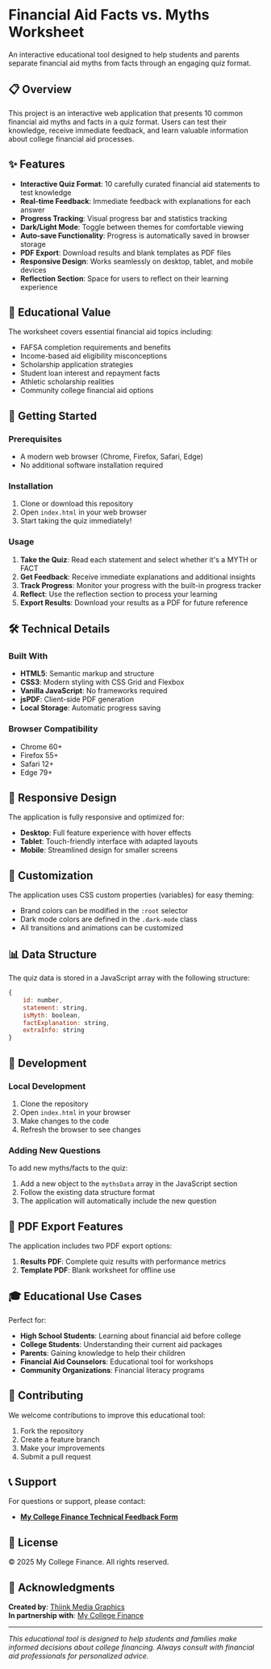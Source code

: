 # Financial Aid Facts vs. Myths Worksheet

An interactive educational tool designed to help students and parents separate financial aid myths from facts through an engaging quiz format.

## 📋 Overview

This project is an interactive web application that presents 10 common financial aid myths and facts in a quiz format. Users can test their knowledge, receive immediate feedback, and learn valuable information about college financial aid processes.

## ✨ Features

- **Interactive Quiz Format**: 10 carefully curated financial aid statements to test knowledge
- **Real-time Feedback**: Immediate feedback with explanations for each answer
- **Progress Tracking**: Visual progress bar and statistics tracking
- **Dark/Light Mode**: Toggle between themes for comfortable viewing
- **Auto-save Functionality**: Progress is automatically saved in browser storage
- **PDF Export**: Download results and blank templates as PDF files
- **Responsive Design**: Works seamlessly on desktop, tablet, and mobile devices
- **Reflection Section**: Space for users to reflect on their learning experience

## 🎯 Educational Value

The worksheet covers essential financial aid topics including:
- FAFSA completion requirements and benefits
- Income-based aid eligibility misconceptions
- Scholarship application strategies
- Student loan interest and repayment facts
- Athletic scholarship realities
- Community college financial aid options

## 🚀 Getting Started

### Prerequisites
- A modern web browser (Chrome, Firefox, Safari, Edge)
- No additional software installation required

### Installation
1. Clone or download this repository
2. Open `index.html` in your web browser
3. Start taking the quiz immediately!

### Usage
1. **Take the Quiz**: Read each statement and select whether it's a MYTH or FACT
2. **Get Feedback**: Receive immediate explanations and additional insights
3. **Track Progress**: Monitor your progress with the built-in progress tracker
4. **Reflect**: Use the reflection section to process your learning
5. **Export Results**: Download your results as a PDF for future reference

## 🛠️ Technical Details

### Built With
- **HTML5**: Semantic markup and structure
- **CSS3**: Modern styling with CSS Grid and Flexbox
- **Vanilla JavaScript**: No frameworks required
- **jsPDF**: Client-side PDF generation
- **Local Storage**: Automatic progress saving

### Browser Compatibility
- Chrome 60+
- Firefox 55+
- Safari 12+
- Edge 79+

## 📱 Responsive Design

The application is fully responsive and optimized for:
- **Desktop**: Full feature experience with hover effects
- **Tablet**: Touch-friendly interface with adapted layouts
- **Mobile**: Streamlined design for smaller screens

## 🎨 Customization

The application uses CSS custom properties (variables) for easy theming:
- Brand colors can be modified in the `:root` selector
- Dark mode colors are defined in the `.dark-mode` class
- All transitions and animations can be customized

## 📊 Data Structure

The quiz data is stored in a JavaScript array with the following structure:
```javascript
{
    id: number,
    statement: string,
    isMyth: boolean,
    factExplanation: string,
    extraInfo: string
}
```

## 🔧 Development

### Local Development
1. Clone the repository
2. Open `index.html` in your browser
3. Make changes to the code
4. Refresh the browser to see changes

### Adding New Questions
To add new myths/facts to the quiz:
1. Add a new object to the `mythsData` array in the JavaScript section
2. Follow the existing data structure format
3. The application will automatically include the new question

## 📄 PDF Export Features

The application includes two PDF export options:
1. **Results PDF**: Complete quiz results with performance metrics
2. **Template PDF**: Blank worksheet for offline use

## 🎓 Educational Use Cases

Perfect for:
- **High School Students**: Learning about financial aid before college
- **College Students**: Understanding their current aid packages
- **Parents**: Gaining knowledge to help their children
- **Financial Aid Counselors**: Educational tool for workshops
- **Community Organizations**: Financial literacy programs

## 🤝 Contributing

We welcome contributions to improve this educational tool:
1. Fork the repository
2. Create a feature branch
3. Make your improvements
4. Submit a pull request

## 📞 Support

For questions or support, please contact:
- [**My College Finance Technical Feedback Form**](https://docs.google.com/forms/d/e/1FAIpQLScyBwnqiz1L3ZOxV3C4f40jsOAW-YCw8xxfoBhPg2mgORshFA/viewform)

## 📜 License

© 2025 My College Finance. All rights reserved.

## 🙏 Acknowledgments

**Created by**: [Thiink Media Graphics](https://www.thiinkmediagraphics.com/)  
**In partnership with**: [My College Finance](https://www.mycollegefinance.com/)

---

*This educational tool is designed to help students and families make informed decisions about college financing. Always consult with financial aid professionals for personalized advice.*
